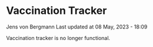 Vaccination Tracker
================
Jens von Bergmann
Last updated at 08 May, 2023 - 18:09

Vaccination tracker is no longer functional.
